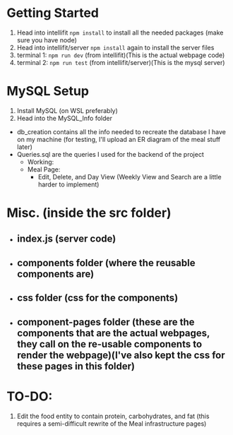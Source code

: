 # Getting Started
1. Head into intellifit
`npm install` to install all the needed packages (make sure you have node)
2. Head into intellifit/server
`npm install` again to install the server files
3. terminal 1: `npm run dev` (from intellifit)(This is the actual webpage code)
4. terminal 2: `npm run test` (from intellifit/server)(This is the mysql server) 
# MySQL Setup
1. Install MySQL (on WSL preferably)
2. Head into the MySQL_Info folder
- db_creation contains all the info needed to recreate the database I have on my machine (for testing, I'll upload an ER diagram of the meal stuff later)
- Queries.sql are the queries I used for the backend of the project
    - Working:
    - Meal Page:
        - Edit, Delete, and Day View (Weekly View and Search are a little harder to implement)
# Misc. (inside the src folder)
- ## index.js (server code)
- ## components folder (where the reusable components are)
- ## css folder (css for the components)
- ## component-pages folder (these are the components that are the actual webpages, they call on the re-usable components to render the webpage)(I've also kept the css for these pages in this folder)
# TO-DO:
1. Edit the food entity to contain protein, carbohydrates, and fat (this requires a semi-difficult rewrite of the Meal infrastructure pages)